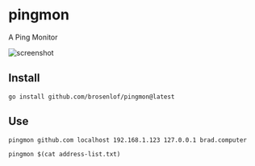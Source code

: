 # pingmon
A Ping Monitor

![screenshot](https://i.imgur.com/5PapvgT.png)

## Install
```
go install github.com/brosenlof/pingmon@latest
```

## Use
```
pingmon github.com localhost 192.168.1.123 127.0.0.1 brad.computer
```
```
pingmon $(cat address-list.txt)
```
